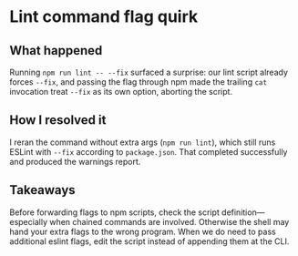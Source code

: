 # Lint command flag quirk

## What happened
Running `npm run lint -- --fix` surfaced a surprise: our lint script already forces `--fix`, and passing the flag through npm made the trailing `cat` invocation treat `--fix` as its own option, aborting the script.

## How I resolved it
I reran the command without extra args (`npm run lint`), which still runs ESLint with `--fix` according to `package.json`. That completed successfully and produced the warnings report.

## Takeaways
Before forwarding flags to npm scripts, check the script definition—especially when chained commands are involved. Otherwise the shell may hand your extra flags to the wrong program. When we do need to pass additional eslint flags, edit the script instead of appending them at the CLI.
